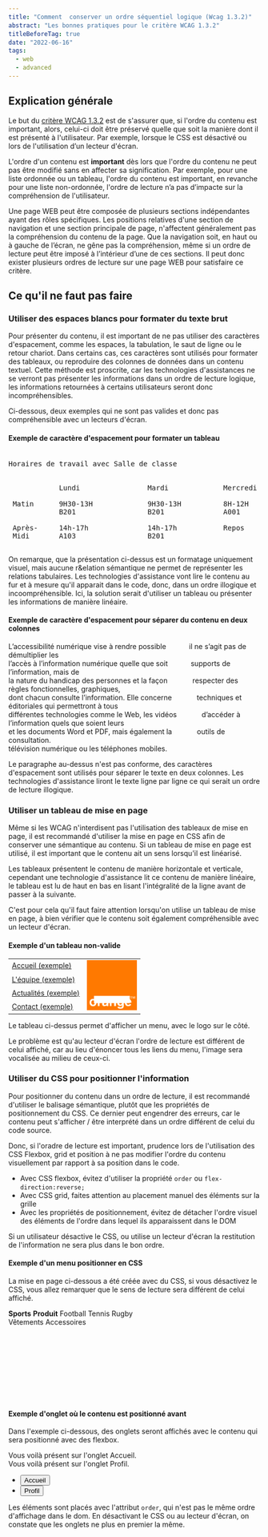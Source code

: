 ```yaml
---
title: "Comment  conserver un ordre séquentiel logique (Wcag 1.3.2)"
abstract: "Les bonnes pratiques pour le critère WCAG 1.3.2"
titleBeforeTag: true
date: "2022-06-16"
tags:
  - web
  - advanced
---
```



## Explication générale

Le but du [critère WCAG 1.3.2](https://www.w3.org/WAI/WCAG21/Understanding/meaningful-sequence) est de s'assurer que, si l'ordre du contenu est important, alors, celui-ci doit être préservé quelle que soit la manière dont il est présenté à l'utilisateur. Par exemple, lorsque le CSS est désactivé ou lors de l'utilisation d’un lecteur d'écran.

L'ordre d'un contenu est <strong>important</strong> dès lors que l'ordre du contenu ne peut pas être modifié sans en affecter sa signification.
Par exemple, pour une liste ordonnée ou un tableau, l'ordre du contenu est important, en revanche pour une liste non-ordonnée, l'ordre de lecture n’a pas d’impacte sur la compréhension de l'utilisateur.

Une page WEB peut être composée de plusieurs sections indépendantes ayant des rôles spécifiques. Les positions relatives d'une section de navigation et une section principale de page, n'affectent généralement pas la compréhension du contenu de la page. Que la navigation soit, en haut ou à gauche de l’écran, ne gêne pas la compréhension, même si un ordre de lecture peut être imposé à l’intérieur d’une de ces sections. 
Il peut donc exister plusieurs ordres de lecture sur une page WEB pour satisfaire ce critère.


## Ce qu'il ne faut pas faire

### Utiliser des espaces blancs pour formater du texte brut

Pour présenter du contenu, il est important de ne pas utiliser des caractères d'espacement, comme les espaces, la tabulation, le saut de ligne ou le retour chariot.
Dans certains cas, ces caractères sont utilisés pour formater des tableaux, ou reproduire des colonnes de données dans un contenu textuel. Cette méthode est proscrite, car les technologies d'assistances ne se verront pas présenter les informations dans un ordre de lecture logique, les informations retournées à certains utilisateurs seront donc incompréhensibles.

Ci-dessous, deux exemples qui ne sont pas valides et donc pas compréhensible avec un lecteurs d'écran.

#### Exemple de caractère d'espacement pour formater un tableau

<pre class="border border-light">

Horaires de travail avec Salle de classe
 
                                                         
            Lundi                Mardi             Mercredi     

 Matin      9H30-13H             9H30-13H          8H-12H     
            B201                 B201              A001

 Après-     14h-17h              14h-17h           Repos
 Midi       A103                 B201

</pre>

On remarque, que la présentation ci-dessus est un formatage uniquement visuel, mais aucune r&elation sémantique ne permet de représenter les relations tabulaires.
Les technologies d'assistance vont lire le contenu au fur et à mesure qu'il apparait dans le code, donc, dans un ordre illogique et incoompréhensible. Ici, la solution serait d'utiliser un tableau ou présenter les informations de manière linéaire.

#### Exemple de caractère d'espacement pour séparer du contenu en deux colonnes

<p class="border border-light">
L’accessibilité numérique vise à rendre possible &emsp;&emsp;&emsp;il ne s’agit pas de démultiplier les <br/>
l’accès à l’information numérique quelle que soit &emsp;&emsp;&emsp;supports de l’information, mais de<br/>
la nature du handicap des personnes et la façon &emsp;&emsp;&emsp; respecter des règles fonctionnelles, graphiques,  <br/>
dont chacun consulte l’information. Elle concerne &emsp;&emsp;&emsp; techniques et éditoriales qui permettront à tous <br/>
différentes technologies comme le Web, les vidéos &emsp;&emsp;&emsp; d’accéder à l’information quels que soient leurs <br/>
et les documents Word et PDF, mais également la &emsp;&emsp;&emsp; outils de consultation. <br/>
télévision numérique ou les téléphones mobiles. &emsp;&emsp;&emsp;
</p>

Le paragraphe au-dessus n'est pas conforme, des caractères d'espacement sont utilisés pour séparer le texte en deux colonnes. Les technologies d'assistance liront le texte ligne par ligne ce qui serait un ordre de lecture illogique.

### Utiliser un tableau de mise en page

Même si les WCAG n'interdisent pas l'utilisation des tableaux de mise en page, il est recommandé d'utiliser la mise en page en CSS afin de conserver une sémantique au contenu. Si un tableau de mise en page est utilisé, il est important que le contenu ait un sens lorsqu'il est linéarisé.

Les tableaux présentent le contenu de manière horizontale et verticale, cependant une technologie d'assistance lit ce contenu de manière linéaire, le tableau est lu de haut en bas en lisant l'intégralité de la ligne avant de passer à la suivante.

C'est pour cela qu'il faut faire attention lorsqu'on utilise un tableau de mise en page, à bien vérifier que le contenu soit également compréhensible avec un lecteur d'écran.


#### Exemple d'un tableau non-valide

<table role="presentation" class="m-2 border border-light">
  <tr>
    <td><a href="#">Accueil <span class="visually-hidden">(exemple)</span></a></td>
    <td rowspan="4"><img src="/assets/images/orange-logo.svg" alt="exemple logo" width="100" height="100
    "></td>
  </tr>
  <tr>
    <td><a href="#">L'équipe <span class="visually-hidden">(exemple)</span></a></td>
  </tr>
  <tr>
    <td><a href="#">Actualités <span class="visually-hidden">(exemple)</span></a></td>
  </tr>
  <tr>
    <td><a href="#">Contact <span class="visually-hidden">(exemple)</span></a></td>
  </tr>
</table>

Le tableau ci-dessus permet d'afficher un menu, avec le logo sur le côté.

Le problème est qu'au lecteur d'écran l'ordre de lecture est différent de celui affiché, car au lieu d'énoncer tous les liens du menu, l'image sera vocalisée au milieu de ceux-ci.

### Utiliser du CSS pour positionner l'information

Pour positionner du contenu dans un ordre de lecture, il est recommandé d'utiliser le balisage sémantique, plutôt que les propriétés de positionnement du CSS. Ce dernier peut engendrer des erreurs, car le contenu peut s'afficher / être interprété dans un ordre différent de celui du code source.

Donc, si l'oradre de lecture est important, prudence lors de l'utilisation des CSS Flexbox, grid et position à ne pas modifier l'ordre du contenu visuellement par rapport à sa position dans le code.

<ul>
  <li>Avec CSS flexbox, évitez d'utiliser la propriété <span lang="en"><code>order</code></span> ou <span lang="en"><code>flex-direction:reverse;</code></span></li>
  <li>Avec CSS grid, faites attention au placement manuel des éléments sur la grille</li>
  <li>Avec les propriétés de positionnement, évitez de détacher l'ordre visuel des éléments de l'ordre dans lequel ils apparaissent dans le DOM</li>
</ul>

Si un utilisateur désactive le CSS, ou utilise un lecteur d'écran la restitution de l'information ne sera plus dans le bon ordre.

#### Exemple d'un menu positionner en CSS

La mise en page ci-dessous a été créée avec du CSS, si vous désactivez le CSS, vous allez remarquer que le sens de lecture sera différent de celui affiché.

<div class="border border-light position-relative mb-3" style="width: 320px;height:180px">      
     <span class="position-absolute top-0 start-0"><strong>Sports</strong></span>       
     <span class="position-absolute top-0 end-0"><strong>Produit</strong></span>       
     <span class="position-absolute top-50 start-0">Football</span>       
     <span class="position-absolute start-0" style="top:75%!important">Tennis</span>       
     <span class="position-absolute start-0" style="top:90%!important">Rugby</span>       
     <span class="position-absolute top-50 end-0">Vêtements</span>       
     <span class="position-absolute end-0" style="top:75%!important">Accessoires</span>
</div>



#### Exemple d'onglet où le contenu est positionné avant

Dans l'exemple ci-dessous, des onglets seront affichés avec le contenu qui sera positionné avec des flexbox.

<div class="d-flex flex-column mb-3">
  <div class="tab-content order-2" id="myTabContent">
    <div class="tab-pane fade show active" id="home" role="tabpanel" aria-labelledby="home-tab">Vous voilà présent sur l'onglet Accueil. </div>
    <div class="tab-pane fade" id="profile" role="tabpanel" aria-labelledby="profile-tab">Vous voilà présent sur l'onglet Profil.</div>
  </div>
  <ul class="nav nav-tabs order-1" id="myTab" role="tablist">
    <li class="nav-item" role="presentation">
      <button class="nav-link active" id="home-tab" data-bs-toggle="tab" data-bs-target="#home" type="button" role="tab" aria-controls="home" aria-selected="true">Accueil</button>
    </li>
    <li class="nav-item" role="presentation">
      <button class="nav-link" id="profile-tab" data-bs-toggle="tab" data-bs-target="#profile" type="button" role="tab" aria-controls="profile" aria-selected="false">Profil</button>
    </li>
  </ul>
</div>

Les éléments sont placés avec l'attribut <span lang="en"><code>order</code></span>, qui n'est pas le même ordre d'affichage dans le dom.
En désactivant le CSS ou au lecteur d'écran, on constate que les onglets ne plus en premier la même.

